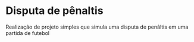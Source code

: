 # Disputa de pênaltis
Realização de projeto simples que simula uma disputa de penâltis em uma partida de futebol
